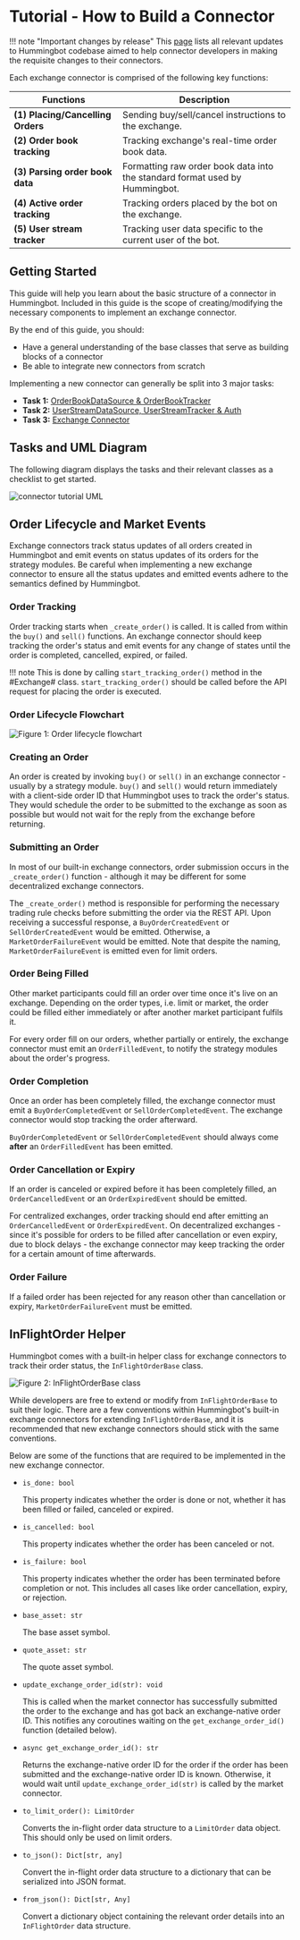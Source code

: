 # Tutorial - How to Build a Connector

!!! note "Important changes by release"
    This [page](https://www.notion.so/hummingbot/a26c8bcf30284535b0e5689d45a4fe88?v=869e73f78f0b426288476a2abda20f2c) lists all relevant updates to Hummingbot codebase aimed to help connector developers in making the requisite changes to their connectors.

Each exchange connector is comprised of the following key functions:

| Functions                         | Description                                                                 |
| --------------------------------- | --------------------------------------------------------------------------- |
| **(1) Placing/Cancelling Orders** | Sending buy/sell/cancel instructions to the exchange.                       |
| **(2) Order book tracking**       | Tracking exchange's real-time order book data.                              |
| **(3) Parsing order book data**   | Formatting raw order book data into the standard format used by Hummingbot. |
| **(4) Active order tracking**     | Tracking orders placed by the bot on the exchange.                          |
| **(5) User stream tracker**       | Tracking user data specific to the current user of the bot.                 |

## Getting Started

This guide will help you learn about the basic structure of a connector in Hummingbot. Included in this guide is the scope of creating/modifying the necessary components to implement an exchange connector.

By the end of this guide, you should:

- Have a general understanding of the base classes that serve as building blocks of a connector
- Be able to integrate new connectors from scratch

Implementing a new connector can generally be split into 3 major tasks:

- **Task 1:** [OrderBookDataSource & OrderBookTracker](task1)
- **Task 2:** [UserStreamDataSource, UserStreamTracker & Auth](task2)
- **Task 3:** [Exchange Connector](task3)

## Tasks and UML Diagram

The following diagram displays the tasks and their relevant classes as a checklist to get started.

![connector tutorial UML](/assets/img/connector-tutorial-uml.svg)

## Order Lifecycle and Market Events

Exchange connectors track status updates of all orders created in Hummingbot and emit events on status updates of its orders for the strategy modules.
Be careful when implementing a new exchange connector to ensure all the status updates and emitted events adhere to the semantics defined by Hummingbot.

### Order Tracking

Order tracking starts when `_create_order()` is called. It is called from within the `buy()` and `sell()` functions.
An exchange connector should keep tracking the order's status and emit events for any change of states until the order is completed, cancelled, expired, or failed.

!!! note
    This is done by calling `start_tracking_order()` method in the #Exchange# class. `start_tracking_order()` should be called before the API request for placing the order is executed.

### Order Lifecycle Flowchart

![Figure 1: Order lifecycle flowchart](/assets/img/connector-order-lifecycle.svg)

### Creating an Order

An order is created by invoking `buy()` or `sell()` in an exchange connector - usually by a strategy module.
`buy()` and `sell()` would return immediately with a client-side order ID that Hummingbot uses to track the order's status.
They would schedule the order to be submitted to the exchange as soon as possible but would not wait for the reply from the exchange before returning.

### Submitting an Order

In most of our built-in exchange connectors, order submission occurs in the `_create_order()` function - although it may be different for some decentralized exchange connectors.

The `_create_order()` method is responsible for performing the necessary trading rule checks before submitting the order via the REST API.
Upon receiving a successful response, a `BuyOrderCreatedEvent` or `SellOrderCreatedEvent` would be emitted. Otherwise, a `MarketOrderFailureEvent` would be emitted. Note that despite the naming, `MarketOrderFailureEvent` is emitted even for limit orders.

### Order Being Filled

Other market participants could fill an order over time once it's live on an exchange.
Depending on the order types, i.e. limit or market, the order could be filled either immediately or after another market participant fulfils it.

For every order fill on our orders, whether partially or entirely, the exchange connector must emit an `OrderFilledEvent`, to notify the strategy modules about the order's progress.

### Order Completion

Once an order has been completely filled, the exchange connector must emit a `BuyOrderCompletedEvent` or `SellOrderCompletedEvent`.
The exchange connector would stop tracking the order afterward.

`BuyOrderCompletedEvent` or `SellOrderCompletedEvent` should always come **after** an `OrderFilledEvent` has been emitted.

### Order Cancellation or Expiry

If an order is canceled or expired before it has been completely filled, an `OrderCancelledEvent` or an `OrderExpiredEvent` should be emitted.

For centralized exchanges, order tracking should end after emitting an `OrderCancelledEvent` or `OrderExpiredEvent`.
On decentralized exchanges - since it's possible for orders to be filled after cancellation or even expiry, due to block delays - the exchange connector may keep tracking the order for a certain amount of time afterwards.

### Order Failure

If a failed order has been rejected for any reason other than cancellation or expiry, `MarketOrderFailureEvent` must be emitted.

## InFlightOrder Helper

Hummingbot comes with a built-in helper class for exchange connectors to track their order status, the `InFlightOrderBase` class.

![Figure 2: InFlightOrderBase class](/assets/img/connector-in-flight-uml.svg)

While developers are free to extend or modify from `InFlightOrderBase` to suit their logic. There are a few conventions within Hummingbot's built-in exchange connectors for extending `InFlightOrderBase`,
and it is recommended that new exchange connectors should stick with the same conventions.

Below are some of the functions that are required to be implemented in the new exchange connector.

- `is_done: bool`

  This property indicates whether the order is done or not, whether it has been filled or failed, canceled or expired.

- `is_cancelled: bool`

  This property indicates whether the order has been canceled or not.

- `is_failure: bool`

  This property indicates whether the order has been terminated before completion or not. This includes all cases like order cancellation, expiry, or rejection.

- `base_asset: str`

  The base asset symbol.

- `quote_asset: str`

  The quote asset symbol.

- `update_exchange_order_id(str): void`

  This is called when the market connector has successfully submitted the order to the exchange and has got back an exchange-native order ID. This notifies any coroutines waiting on the `get_exchange_order_id()` function (detailed below\).

- `async get_exchange_order_id(): str`

  Returns the exchange-native order ID for the order if the order has been submitted and the exchange-native order ID is known.
  Otherwise, it would wait until `update_exchange_order_id(str)` is called by the market connector.

- `to_limit_order(): LimitOrder`

  Converts the in-flight order data structure to a `LimitOrder` data object. This should only be used on limit orders.

- `to_json(): Dict[str, any]`

  Convert the in-flight order data structure to a dictionary that can be serialized into JSON format.

- `from_json(): Dict[str, Any]`

  Convert a dictionary object containing the relevant order details into an `InFlightOrder` data structure.
